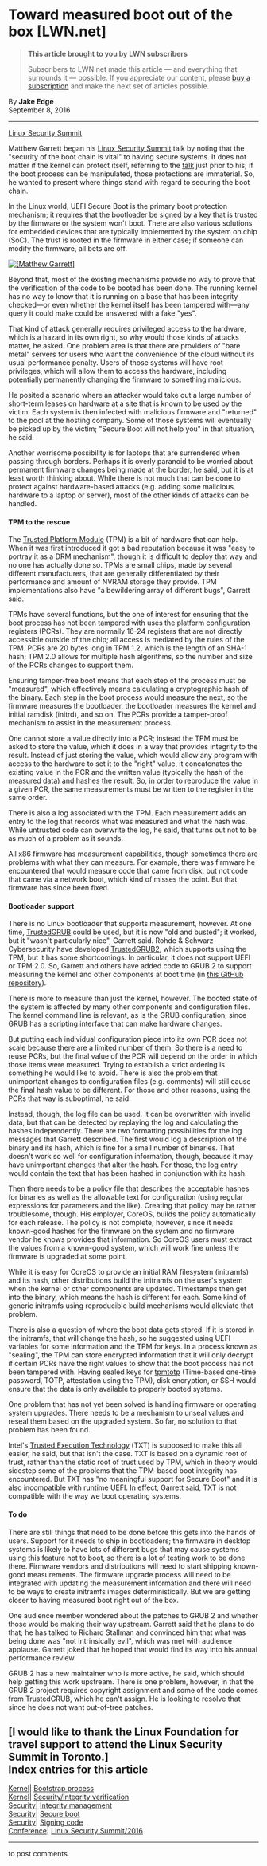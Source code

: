 # Toward measured boot out of the box [LWN.net]

> **This article brought to you by LWN subscribers**
> 
> Subscribers to LWN.net made this article — and everything that surrounds it — possible. If you appreciate our content, please [buy a subscription](/Promo/nst-nag3/subscribe) and make the next set of articles possible. 

By **Jake Edge**  
September 8, 2016 

* * *

[Linux Security Summit](/Archives/ConferenceByYear/#2016-Linux_Security_Summit)

Matthew Garrett began his [Linux Security Summit](http://events.linuxfoundation.org/events/linux-security-summit) talk by noting that the "security of the boot chain is vital" to having secure systems. It does not matter if the kernel can protect itself, referring to the [talk](/Articles/698827/) just prior to his; if the boot process can be manipulated, those protections are immaterial. So, he wanted to present where things stand with regard to securing the boot chain. 

In the Linux world, UEFI Secure Boot is the primary boot protection mechanism; it requires that the bootloader be signed by a key that is trusted by the firmware or the system won't boot. There are also various solutions for embedded devices that are typically implemented by the system on chip (SoC). The trust is rooted in the firmware in either case; if someone can modify the firmware, all bets are off. 

[ ![\[Matthew Garrett\]](https://static.lwn.net/images/2016/lss-garrett-sm.jpg) ](/Articles/699851/)

Beyond that, most of the existing mechanisms provide no way to prove that the verification of the code to be booted has been done. The running kernel has no way to know that it is running on a base that has been integrity checked—or even whether the kernel itself has been tampered with—any query it could make could be answered with a fake "yes". 

That kind of attack generally requires privileged access to the hardware, which is a hazard in its own right, so why would those kinds of attacks matter, he asked. One problem area is that there are providers of "bare metal" servers for users who want the convenience of the cloud without its usual performance penalty. Users of those systems will have root privileges, which will allow them to access the hardware, including potentially permanently changing the firmware to something malicious. 

He posited a scenario where an attacker would take out a large number of short-term leases on hardware at a site that is known to be used by the victim. Each system is then infected with malicious firmware and "returned" to the pool at the hosting company. Some of those systems will eventually be picked up by the victim; "Secure Boot will not help you" in that situation, he said. 

Another worrisome possibility is for laptops that are surrendered when passing through borders. Perhaps it is overly paranoid to be worried about permanent firmware changes being made at the border, he said, but it is at least worth thinking about. While there is not much that can be done to protect against hardware-based attacks (e.g. adding some malicious hardware to a laptop or server), most of the other kinds of attacks can be handled. 

#### TPM to the rescue

The [Trusted Platform Module](https://en.wikipedia.org/wiki/Trusted_Platform_Module) (TPM) is a bit of hardware that can help. When it was first introduced it got a bad reputation because it was "easy to portray it as a DRM mechanism", though it is difficult to deploy that way and no one has actually done so. TPMs are small chips, made by several different manufacturers, that are generally differentiated by their performance and amount of NVRAM storage they provide. TPM implementations also have "a bewildering array of different bugs", Garrett said. 

TPMs have several functions, but the one of interest for ensuring that the boot process has not been tampered with uses the platform configuration registers (PCRs). They are normally 16-24 registers that are not directly accessible outside of the chip; all access is mediated by the rules of the TPM. PCRs are 20 bytes long in TPM 1.2, which is the length of an SHA-1 hash; TPM 2.0 allows for multiple hash algorithms, so the number and size of the PCRs changes to support them. 

Ensuring tamper-free boot means that each step of the process must be "measured", which effectively means calculating a cryptographic hash of the binary. Each step in the boot process would measure the next, so the firmware measures the bootloader, the bootloader measures the kernel and initial ramdisk (initrd), and so on. The PCRs provide a tamper-proof mechanism to assist in the measurement process. 

One cannot store a value directly into a PCR; instead the TPM must be asked to store the value, which it does in a way that provides integrity to the result. Instead of just storing the value, which would allow any program with access to the hardware to set it to the "right" value, it concatenates the existing value in the PCR and the written value (typically the hash of the measured data) and hashes the result. So, in order to reproduce the value in a given PCR, the same measurements must be written to the register in the same order. 

There is also a log associated with the TPM. Each measurement adds an entry to the log that records what was measured and what the hash was. While untrusted code can overwrite the log, he said, that turns out not to be as much of a problem as it sounds. 

All x86 firmware has measurement capabilities, though sometimes there are problems with what they can measure. For example, there was firmware he encountered that would measure code that came from disk, but not code that came via a network boot, which kind of misses the point. But that firmware has since been fixed. 

#### Bootloader support

There is no Linux bootloader that supports measurement, however. At one time, [TrustedGRUB](https://sourceforge.net/projects/trustedgrub/) could be used, but it is now "old and busted"; it worked, but it "wasn't particularly nice", Garrett said. Rohde & Schwarz Cybersecurity have developed [TrustedGRUB2](https://github.com/Rohde-Schwarz-Cybersecurity/TrustedGRUB2), which supports using the TPM, but it has some shortcomings. In particular, it does not support UEFI or TPM 2.0. So, Garrett and others have added code to GRUB 2 to support measuring the kernel and other components at boot time (in [this GitHub repository](https://github.com/coreos/grub)). 

There is more to measure than just the kernel, however. The booted state of the system is affected by many other components and configuration files. The kernel command line is relevant, as is the GRUB configuration, since GRUB has a scripting interface that can make hardware changes. 

But putting each individual configuration piece into its own PCR does not scale because there are a limited number of them. So there is a need to reuse PCRs, but the final value of the PCR will depend on the order in which those items were measured. Trying to establish a strict ordering is something he would like to avoid. There is also the problem that unimportant changes to configuration files (e.g. comments) will still cause the final hash value to be different. For those and other reasons, using the PCRs that way is suboptimal, he said. 

Instead, though, the log file can be used. It can be overwritten with invalid data, but that can be detected by replaying the log and calculating the hashes independently. There are two formatting possibilities for the log messages that Garrett described. The first would log a description of the binary and its hash, which is fine for a small number of binaries. That doesn't work so well for configuration information, though, because it may have unimportant changes that alter the hash. For those, the log entry would contain the text that has been hashed in conjunction with its hash. 

Then there needs to be a policy file that describes the acceptable hashes for binaries as well as the allowable text for configuration (using regular expressions for parameters and the like). Creating that policy may be rather troublesome, though. His employer, CoreOS, builds the policy automatically for each release. The policy is not complete, however, since it needs known-good hashes for the firmware on the system and no firmware vendor he knows provides that information. So CoreOS users must extract the values from a known-good system, which will work fine unless the firmware is upgraded at some point. 

While it is easy for CoreOS to provide an initial RAM filesystem (initramfs) and its hash, other distributions build the initramfs on the user's system when the kernel or other components are updated. Timestamps then get into the binary, which means the hash is different for each. Some kind of generic initramfs using reproducible build mechanisms would alleviate that problem. 

There is also a question of where the boot data gets stored. If it is stored in the initramfs, that will change the hash, so he suggested using UEFI variables for some information and the TPM for keys. In a process known as "sealing", the TPM can store encrypted information that it will only decrypt if certain PCRs have the right values to show that the boot process has not been tampered with. Having sealed keys for [tpmtotp](https://github.com/mjg59/tpmtotp) (Time-based one-time password, TOTP, attestation using the TPM), disk encryption, or SSH would ensure that the data is only available to properly booted systems. 

One problem that has not yet been solved is handling firmware or operating system upgrades. There needs to be a mechanism to unseal values and reseal them based on the upgraded system. So far, no solution to that problem has been found. 

Intel's [Trusted Execution Technology](https://en.wikipedia.org/wiki/Trusted_Execution_Technology) (TXT) is supposed to make this all easier, he said, but that isn't the case. TXT is based on a dynamic root of trust, rather than the static root of trust used by TPM, which in theory would sidestep some of the problems that the TPM-based boot integrity has encountered. But TXT has "no meaningful support for Secure Boot" and it is also incompatible with runtime UEFI. In effect, Garrett said, TXT is not compatible with the way we boot operating systems. 

#### To do

There are still things that need to be done before this gets into the hands of users. Support for it needs to ship in bootloaders; the firmware in desktop systems is likely to have lots of different bugs that may cause systems using this feature not to boot, so there is a lot of testing work to be done there. Firmware vendors and distributions will need to start shipping known-good measurements. The firmware upgrade process will need to be integrated with updating the measurement information and there will need to be ways to create initramfs images deterministically. But we are getting closer to having measured boot right out of the box. 

One audience member wondered about the patches to GRUB 2 and whether those would be making their way upstream. Garrett said that he plans to do that; he has talked to Richard Stallman and convinced him that what was being done was "not intrinsically evil", which was met with audience applause. Garrett joked that he hoped that would find its way into his annual performance review. 

GRUB 2 has a new maintainer who is more active, he said, which should help getting this work upstream. There is one problem, however, in that the GRUB 2 project requires copyright assignment and some of the code comes from TrustedGRUB, which he can't assign. He is looking to resolve that since he does not want out-of-tree patches. 

[I would like to thank the Linux Foundation for travel support to attend the Linux Security Summit in Toronto.]  
Index entries for this article  
---  
[Kernel](/Kernel/Index)| [Bootstrap process](/Kernel/Index#Bootstrap_process)  
[Kernel](/Kernel/Index)| [Security/Integrity verification](/Kernel/Index#Security-Integrity_verification)  
[Security](/Security/Index/)| [Integrity management](/Security/Index/#Integrity_management)  
[Security](/Security/Index/)| [Secure boot](/Security/Index/#Secure_boot)  
[Security](/Security/Index/)| [Signing code](/Security/Index/#Signing_code)  
[Conference](/Archives/ConferenceIndex/)| [Linux Security Summit/2016](/Archives/ConferenceIndex/#Linux_Security_Summit-2016)  
  


* * *

to post comments 
